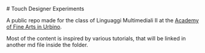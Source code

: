 # Touch Designer Experiments

A public repo made for the class of Linguaggi Multimediali II at the [Academy of Fine Arts in Urbino](http://www.accademiadiurbino.it/).

Most of the content is inspired by various tutorials, that will be linked in another md file inside the folder.